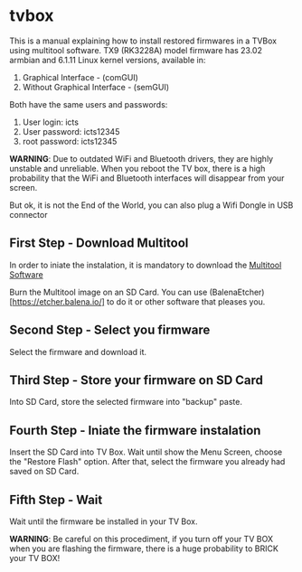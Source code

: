 # tvbox
This is a manual explaining how to install restored firmwares in a TVBox using multitool software.
TX9 (RK3228A) model firmware has 23.02 armbian and 6.1.11 Linux kernel versions, available in:
1. Graphical Interface - (comGUI)
2. Without Graphical Interface - (semGUI)

Both have the same users and passwords:
1. User login: icts
2. User password: icts12345
3. root password: icts12345

**WARNING**: Due to outdated WiFi and Bluetooth drivers, they are highly unstable and unreliable. When you reboot the TV box, there is a high probability that the WiFi and Bluetooth interfaces will disappear from your screen. 

But ok, it is not the End of the World, you can also plug a Wifi Dongle in USB connector

## First Step - Download Multitool
In order to iniate the instalation, it is mandatory to download the [Multitool Software](https://users.armbian.com/jock/rk322x/multitool/multitool.img.xz) 

Burn the Multitool image on an SD Card. You can use (BalenaEtcher)[https://etcher.balena.io/] to do it or other software that pleases you.

## Second Step - Select you firmware

Select the firmware and download it.

## Third Step - Store your firmware on SD Card

Into SD Card, store the selected firmware into "backup" paste.

## Fourth Step - Iniate the firmware instalation 

Insert the SD Card into TV Box. Wait until show the Menu Screen, choose the "Restore Flash" option. After that, select the firmware you already had saved on SD Card.

## Fifth Step - Wait

Wait until the firmware be installed in your TV Box.

**WARNING**: Be careful on this procediment, if you turn off your TV BOX when you are flashing the firmware, there is a huge probability to BRICK your TV BOX!

